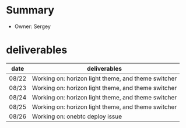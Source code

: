 # Summary
* Owner: Sergey

# deliverables
| date  | deliverables |
|--- | ---|
| 08/22  | Working on: horizon light theme, and theme switcher |
| 08/23  | Working on: horizon light theme, and theme switcher |
| 08/24  | Working on: horizon light theme, and theme switcher |
| 08/25  | Working on: horizon light theme, and theme switcher |
| 08/26  | Working on: onebtc deploy issue |